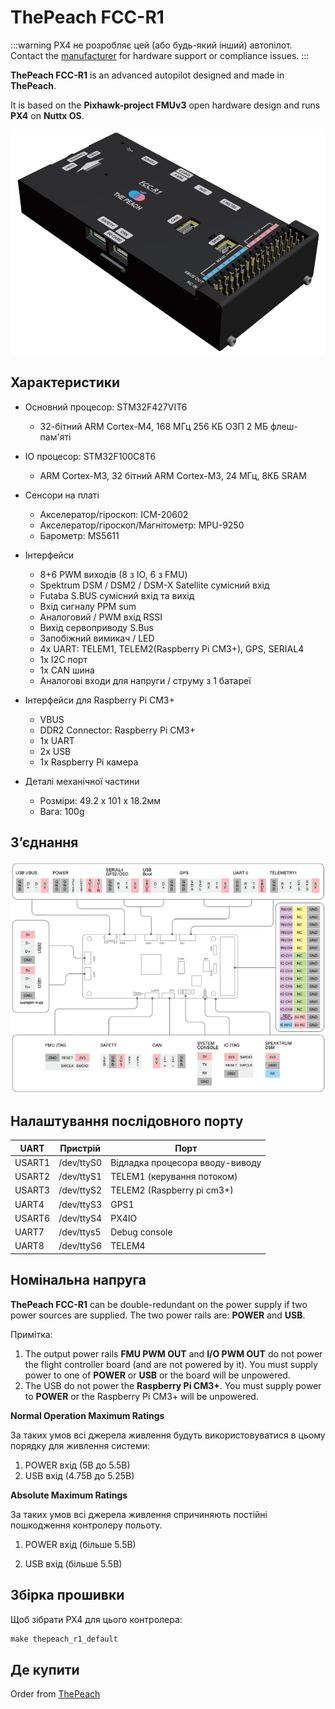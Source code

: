 # ThePeach FCC-R1

:::warning
PX4 не розробляє цей (або будь-який інший) автопілот.
Contact the [manufacturer](https://thepeach.kr/) for hardware support or compliance issues.
:::

**ThePeach FCC-R1** is an advanced autopilot designed and made in **ThePeach**.

It is based on the **Pixhawk-project FMUv3** open hardware design and runs **PX4** on **Nuttx OS**.

![ThePeach_R1](../../assets/flight_controller/thepeach_r1/main.png)

## Характеристики

- Основний процесор: STM32F427VIT6

  - 32-бітний ARM Cortex-M4, 168 МГц 256 КБ ОЗП 2 МБ флеш-пам'яті

- IO процесор: STM32F100C8T6

  - ARM Cortex-M3, 32 бітний ARM Cortex-M3, 24 МГц, 8КБ SRAM

- Сенсори на платі

  - Акселератор/гіроскоп: ICM-20602
  - Акселератор/гіроскоп/Магнітометр: MPU-9250
  - Барометр: MS5611

- Інтерфейси

  - 8+6 PWM виходів (8 з IO, 6 з FMU)
  - Spektrum DSM / DSM2 / DSM-X Satellite сумісний вхід
  - Futaba S.BUS сумісний вхід та вихід
  - Вхід сигналу PPM sum
  - Аналоговий / PWM вхід RSSI
  - Вихід сервоприводу S.Bus
  - Запобіжний вимикач / LED
  - 4x UART: TELEM1, TELEM2(Raspberry Pi CM3+), GPS, SERIAL4
  - 1x I2C порт
  - 1x CAN шина
  - Аналогові входи для напруги / струму з 1 батареї

- Інтерфейси для Raspberry Pi CM3+

  - VBUS
  - DDR2 Connector: Raspberry Pi CM3+
  - 1x UART
  - 2x USB
  - 1x Raspberry Pi камера

- Деталі механічної частини
  - Розміри: 49.2 x 101 x 18.2мм
  - Вага: 100g

## З’єднання

![pinmap_top](../../assets/flight_controller/thepeach_r1/pinmap.png)

## Налаштування послідовного порту

| UART   | Пристрій   | Порт                                          |
| ------ | ---------- | --------------------------------------------- |
| USART1 | /dev/ttyS0 | Відладка процесора вводу-виводу               |
| USART2 | /dev/ttyS1 | TELEM1 (керування потоком) |
| USART3 | /dev/ttyS2 | TELEM2 (Raspberry pi cm3+) |
| UART4  | /dev/ttyS3 | GPS1                                          |
| USART6 | /dev/ttyS4 | PX4IO                                         |
| UART7  | /dev/ttys5 | Debug console                                 |
| UART8  | /dev/ttyS6 | TELEM4                                        |

## Номінальна напруга

**ThePeach FCC-R1** can be double-redundant on the power supply if two power sources are supplied. The two power rails are: **POWER** and **USB**.

Примітка:

1. The output power rails **FMU PWM OUT** and **I/O PWM OUT** do not power the flight controller board (and are not powered by it). You must supply power to one of **POWER** or **USB** or the board will be unpowered.
2. The USB do not power the **Raspberry Pi CM3+**. You must supply power to **POWER** or the Raspberry Pi CM3+ will be unpowered.

**Normal Operation Maximum Ratings**

За таких умов всі джерела живлення будуть використовуватися в цьому порядку для живлення системи:

1. POWER вхід (5В до 5.5В)
2. USB вхід (4.75В до 5.25В)

**Absolute Maximum Ratings**

За таких умов всі джерела живлення спричиняють постійні пошкодження контролеру польоту.

1. POWER вхід (більше 5.5В)

2. USB вхід (більше 5.5В)

## Збірка прошивки

Щоб зібрати PX4 для цього контролера:

```jsx
make thepeach_r1_default
```

## Де купити

Order from [ThePeach](http://thepeach.shop/)

